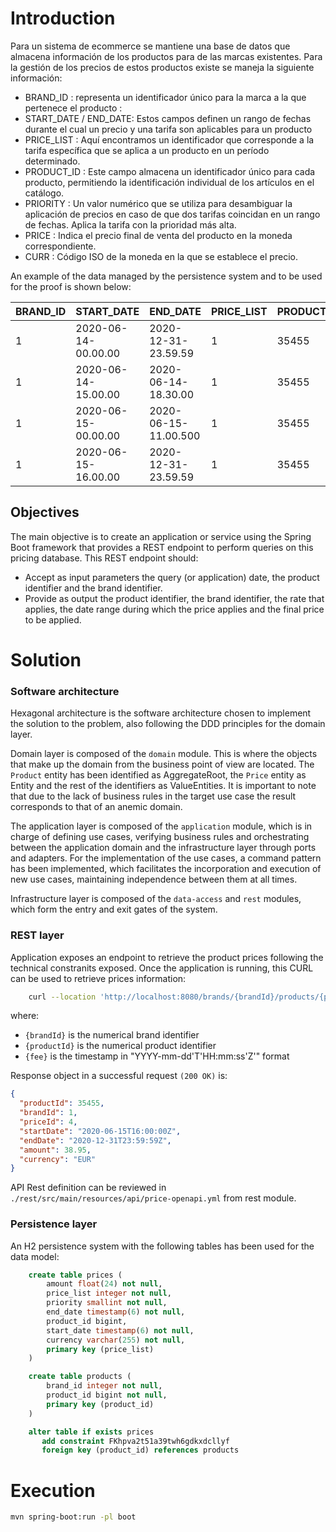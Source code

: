 # Introduction

Para un sistema de ecommerce se mantiene una base de datos que almacena información de los productos para de las marcas
existentes. Para la gestión de los precios de estos productos existe se maneja la siguiente información:

- BRAND_ID : representa un identificador único para la marca a la que pertenece el producto :
- START_DATE / END_DATE: Estos campos definen un rango de fechas durante el cual un precio y una tarifa son aplicables
  para un producto
- PRICE_LIST : Aquí encontramos un identificador que corresponde a la tarifa específica que se aplica a un producto en
  un período determinado.
- PRODUCT_ID : Este campo almacena un identificador único para cada producto, permitiendo la identificación individual
  de los artículos en el catálogo.
- PRIORITY : Un valor numérico que se utiliza para desambiguar la aplicación de precios en caso de que dos tarifas
  coincidan en un rango de fechas. Aplica la tarifa con la prioridad más alta.
- PRICE : Indica el precio final de venta del producto en la moneda correspondiente.
- CURR : Código ISO de la moneda en la que se establece el precio.

An example of the data managed by the persistence system and to be used for the proof is shown below:

| BRAND_ID | START_DATE          | END_DATE             | PRICE_LIST | PRODUCT_ID | PRIORITY | PRICE | CURR |
|----------|---------------------|----------------------|------------|------------|----------|-------|------|
| 1        | 2020-06-14-00.00.00 | 2020-12-31-23.59.59  | 1          | 35455      | 0        | 35.50 | EUR  |
| 1        | 2020-06-14-15.00.00 | 2020-06-14-18.30.00  | 1          | 35455      | 0        | 25.40 | EUR  |
| 1        | 2020-06-15-00.00.00 | 2020-06-15-11.00.500 | 1          | 35455      | 0        | 30.50 | EUR  |
| 1        | 2020-06-15-16.00.00 | 2020-12-31-23.59.59  | 1          | 35455      | 0        | 38.95 | EUR  |

## Objectives

The main objective is to create an application or service using the Spring Boot framework that provides a REST endpoint
to perform queries on this pricing database. This REST endpoint should:

- Accept as input parameters the query (or application) date, the product identifier and the brand identifier.
- Provide as output the product identifier, the brand identifier, the rate that applies, the date range during which the
  price applies and the final price to be applied.

# Solution

### Software architecture

Hexagonal architecture is the software architecture chosen to implement the solution to the problem, also following the
DDD principles for the domain layer.

Domain layer is composed of the `domain` module. This is where the objects that make up the domain from the
business point of view are located. The `Product` entity has been identified as AggregateRoot, the `Price` entity as
Entity
and the rest of the identifiers as ValueEntities. It is important to note that due to the lack of business rules in the
target use case the result corresponds to that of an anemic domain.

The application layer is composed of the `application` module, which is in charge of defining use cases, verifying
business rules and orchestrating between the application domain and the infrastructure layer through ports and adapters.
For the implementation of the use cases, a command pattern has been implemented, which facilitates the incorporation and
execution of new use cases, maintaining independence between them at all times.

Infrastructure layer is composed of the `data-access` and `rest` modules, which form the entry and exit gates of the
system.

### REST layer

Application exposes an endpoint to retrieve the product prices following the technical constranits exposed. Once the
application is running, this CURL can be used to retrieve prices information:

```bash
    curl --location 'http://localhost:8080/brands/{brandId}/products/{productId}/price?fee={fee}'
```

where:

- `{brandId}` is the numerical brand identifier
- `{productId}` is the numerical product identifier
- `{fee}` is the timestamp in "YYYY-mm-dd'T'HH:mm:ss'Z'" format

Response object in a successful request `(200 OK)` is:

```json
{
  "productId": 35455,
  "brandId": 1,
  "priceId": 4,
  "startDate": "2020-06-15T16:00:00Z",
  "endDate": "2020-12-31T23:59:59Z",
  "amount": 38.95,
  "currency": "EUR"
}
```

API Rest definition can be reviewed in `./rest/src/main/resources/api/price-openapi.yml` from rest module.

### Persistence layer

An H2 persistence system with the following tables has been used for the data model:

```sql
    create table prices (
        amount float(24) not null,
        price_list integer not null,
        priority smallint not null,
        end_date timestamp(6) not null,
        product_id bigint,
        start_date timestamp(6) not null,
        currency varchar(255) not null,
        primary key (price_list)
    )
```

```sql
    create table products (
        brand_id integer not null,
        product_id bigint not null,
        primary key (product_id)
    )
```

```sql
    alter table if exists prices 
       add constraint FKhpva2t51a39twh6gdkxdcllyf 
       foreign key (product_id) references products
```

# Execution

```bash
mvn spring-boot:run -pl boot 
```